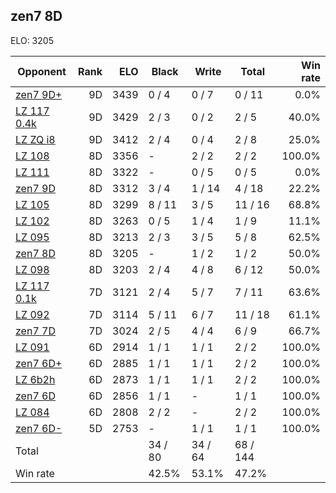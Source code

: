 ## zen7 8D ##

ELO: 3205

Opponent | Rank | ELO | Black | Write | Total | Win rate
---------|-----:|----:|-------|-------|-------|-------:
[zen7 9D+](zen7%209D+.md) | 9D | 3439 | 0 / 4 | 0 / 7 | 0 / 11 | 0.0%
[LZ 117 0.4k](LZ%20117%200.4k.md) | 9D | 3429 | 2 / 3 | 0 / 2 | 2 / 5 | 40.0%
[LZ ZQ i8](LZ%20ZQ%20i8.md) | 9D | 3412 | 2 / 4 | 0 / 4 | 2 / 8 | 25.0%
[LZ 108](LZ%20108.md) | 8D | 3356 | - | 2 / 2 | 2 / 2 | 100.0%
[LZ 111](LZ%20111.md) | 8D | 3322 | - | 0 / 5 | 0 / 5 | 0.0%
[zen7 9D](zen7%209D.md) | 8D | 3312 | 3 / 4 | 1 / 14 | 4 / 18 | 22.2%
[LZ 105](LZ%20105.md) | 8D | 3299 | 8 / 11 | 3 / 5 | 11 / 16 | 68.8%
[LZ 102](LZ%20102.md) | 8D | 3263 | 0 / 5 | 1 / 4 | 1 / 9 | 11.1%
[LZ 095](LZ%20095.md) | 8D | 3213 | 2 / 3 | 3 / 5 | 5 / 8 | 62.5%
[zen7 8D](zen7%208D.md) | 8D | 3205 | - | 1 / 2 | 1 / 2 | 50.0%
[LZ 098](LZ%20098.md) | 8D | 3203 | 2 / 4 | 4 / 8 | 6 / 12 | 50.0%
[LZ 117 0.1k](LZ%20117%200.1k.md) | 7D | 3121 | 2 / 4 | 5 / 7 | 7 / 11 | 63.6%
[LZ 092](LZ%20092.md) | 7D | 3114 | 5 / 11 | 6 / 7 | 11 / 18 | 61.1%
[zen7 7D](zen7%207D.md) | 7D | 3024 | 2 / 5 | 4 / 4 | 6 / 9 | 66.7%
[LZ 091](LZ%20091.md) | 6D | 2914 | 1 / 1 | 1 / 1 | 2 / 2 | 100.0%
[zen7 6D+](zen7%206D+.md) | 6D | 2885 | 1 / 1 | 1 / 1 | 2 / 2 | 100.0%
[LZ 6b2h](LZ%206b2h.md) | 6D | 2873 | 1 / 1 | 1 / 1 | 2 / 2 | 100.0%
[zen7 6D](zen7%206D.md) | 6D | 2856 | 1 / 1 | - | 1 / 1 | 100.0%
[LZ 084](LZ%20084.md) | 6D | 2808 | 2 / 2 | - | 2 / 2 | 100.0%
[zen7 6D-](zen7%206D-.md) | 5D | 2753 | - | 1 / 1 | 1 / 1 | 100.0%
Total | | | 34 / 80 | 34 / 64 | 68 / 144 | 
Win rate| | | 42.5% | 53.1% | 47.2% | 
